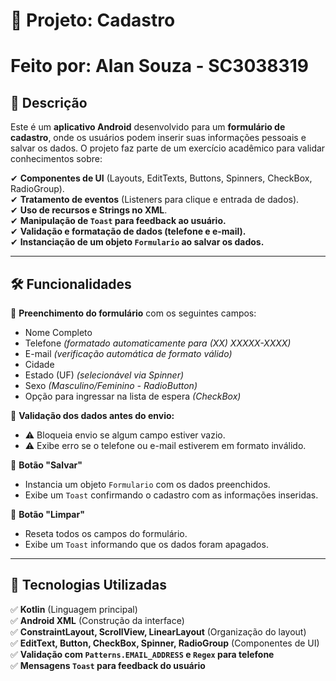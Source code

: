 # 📌 Projeto: Cadastro  

# Feito por: Alan Souza - SC3038319

## 📄 Descrição  
Este é um **aplicativo Android** desenvolvido para um **formulário de cadastro**, onde os usuários podem inserir suas informações pessoais e salvar os dados. O projeto faz parte de um exercício acadêmico para validar conhecimentos sobre:  

✔ **Componentes de UI** (Layouts, EditTexts, Buttons, Spinners, CheckBox, RadioGroup).  
✔ **Tratamento de eventos** (Listeners para clique e entrada de dados).  
✔ **Uso de recursos e Strings no XML**.  
✔ **Manipulação de `Toast` para feedback ao usuário.**  
✔ **Validação e formatação de dados (telefone e e-mail).**  
✔ **Instanciação de um objeto `Formulario` ao salvar os dados.**  

---

## 🛠 Funcionalidades  

🔹 **Preenchimento do formulário** com os seguintes campos:  
   - Nome Completo  
   - Telefone *(formatado automaticamente para (XX) XXXXX-XXXX)*  
   - E-mail *(verificação automática de formato válido)*  
   - Cidade  
   - Estado (UF) *(selecionável via Spinner)*  
   - Sexo *(Masculino/Feminino - RadioButton)*  
   - Opção para ingressar na lista de espera *(CheckBox)*  

🔹 **Validação dos dados antes do envio:**  
   - ⚠️ Bloqueia envio se algum campo estiver vazio.  
   - ⚠️ Exibe erro se o telefone ou e-mail estiverem em formato inválido.  

🔹 **Botão "Salvar"**  
   - Instancia um objeto `Formulario` com os dados preenchidos.  
   - Exibe um `Toast` confirmando o cadastro com as informações inseridas.  

🔹 **Botão "Limpar"**  
   - Reseta todos os campos do formulário.  
   - Exibe um `Toast` informando que os dados foram apagados.  

---

## 📲 Tecnologias Utilizadas  

✅ **Kotlin** (Linguagem principal)  
✅ **Android XML** (Construção da interface)  
✅ **ConstraintLayout, ScrollView, LinearLayout** (Organização do layout)  
✅ **EditText, Button, CheckBox, Spinner, RadioGroup** (Componentes de UI)  
✅ **Validação com `Patterns.EMAIL_ADDRESS` e `Regex` para telefone**  
✅ **Mensagens `Toast` para feedback do usuário**  
